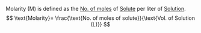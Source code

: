 Molarity (M) is defined as the [No. of moles](Jee/Chemistry/Mole%20Concept/No.%20of%20Moles.md) of [Solute](Solute.md) per liter of [Solution](Solution.md).
$$
\text{Molarity}= \frac{\text{No. of moles of solute}}{\text{Vol. of Solution (L)}}
$$
